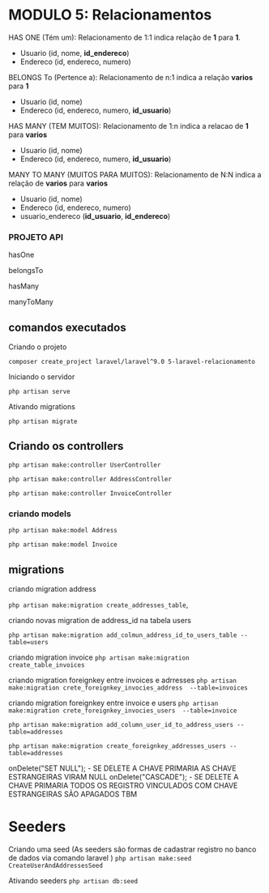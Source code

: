 # MODULO 5: Relacionamentos

HAS ONE (Tém um): Relacionamento de 1:1 indica relação de <b>1</b> para <b>1</b>.

-   Usuario (id, nome, <b>id_endereco</b>)
-   Endereco (id, endereco, numero)

BELONGS To (Pertence a): Relacionamento de n:1 indica a relação <b>varios</b> para <b>1</b>

-   Usuario (id, nome)
-   Endereco (id, endereco, numero, <b>id_usuario</b>)

HAS MANY (TEM MUITOS): Relacionamento de 1:n indica a relacao de <b>1</b> para <b>varios</b>

-   Usuario (id, nome)
-   Endereco (id, endereco, numero, <b>id_usuario</b>)

MANY TO MANY (MUITOS PARA MUITOS): Relacionamento de N:N indica a relação de <b>varios</b> para <b>varios</b>

-   Usuario (id, nome)
-   Endereco (id, endereco, numero)
-   usuario_endereco (<b>id_usuario</b>, <b>id_endereco</b>)

### PROJETO API

hasOne

belongsTo

hasMany

manyToMany

## comandos executados

Criando o projeto

`composer create_project laravel/laravel^9.0 5-laravel-relacionamento`

Iniciando o servidor

`php artisan serve`

Ativando migrations

`php artisan migrate`

## Criando os controllers

`php artisan make:controller UserController`

`php artisan make:controller AddressController`

`php artisan make:controller InvoiceController`

### criando models

`php artisan make:model Address`

`php artisan make:model Invoice`

## migrations

criando migration address

`php artisan make:migration create_addresses_table`,

criando novas migration de address_id na tabela users

`php artisan make:migration add_colmun_address_id_to_users_table --table=users`

criando migration invoice
`php artisan make:migration create_table_invoices`

criando migration foreignkey entre invoices e adrresses
`php artisan make:migration crete_foreignkey_invocies_address  --table=invoices`

criando migration foreignkey entre invoice e users
`php artisan make:migration crete_foreignkey_invocies_users  --table=invoice`



`php artisan make:migration add_column_user_id_to_address_users --table=addresses`

`php artisan make:migration create_foreignkey_addresses_users --table=addresses`

onDelete("SET NULL"); - SE DELETE A CHAVE PRIMARIA AS CHAVE ESTRANGEIRAS VIRAM NULL
onDelete("CASCADE"); - SE DELETE A CHAVE PRIMARIA TODOS OS REGISTRO VINCULADOS COM CHAVE ESTRANGEIRAS SÃO APAGADOS TBM

# Seeders

Criando uma seed (As seeders são formas de cadastrar registro no banco de dados via comando laravel )
`php artisan make:seed CreateUserAndAddressesSeed`

Ativando seeders
`php artisan db:seed`

